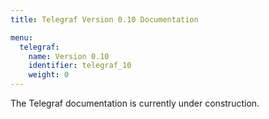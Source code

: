 ```yaml
---
title: Telegraf Version 0.10 Documentation

menu:
  telegraf:
    name: Version 0.10
    identifier: telegraf_10
    weight: 0
---
```


The Telegraf documentation is currently under construction.
